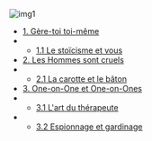 

![img1](https://media.wired.com/photos/5932901ba312645844995d7e/master/w_2560%2Cc_limit/MadMen.jpg)

* [1. Gère-toi toi-même](#Section_1)
* * [1.1 Le stoïcisme et vous](#Section_11) 
* [2. Les Hommes sont cruels](#Section_2)  
* * [2.1 La carotte et le bâton](#Section_21) 
* [3. One-on-One et One-on-Ones](#Section_3)  
* * [3.1 L'art du thérapeute](#Section_31) 
* * [3.2 Espionnage et gardinage](#Section_32) 
